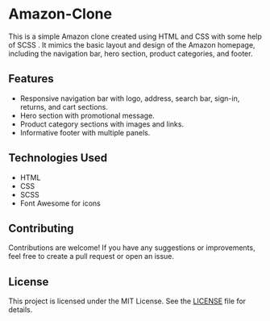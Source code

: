 # Amazon-Clone



This is a simple Amazon clone created using HTML and CSS with some help of SCSS . It mimics the basic layout and design of the Amazon homepage, including the navigation bar, hero section, product categories, and footer.

## Features

- Responsive navigation bar with logo, address, search bar, sign-in, returns, and cart sections.
- Hero section with promotional message.
- Product category sections with images and links.
- Informative footer with multiple panels.

## Technologies Used

- HTML
- CSS
- SCSS
- Font Awesome for icons


## Contributing

Contributions are welcome! If you have any suggestions or improvements, feel free to create a pull request or open an issue.

## License

This project is licensed under the MIT License. See the [LICENSE](LICENSE) file for details.
